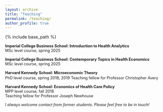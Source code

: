 ```yaml
---
layout: archive
title: "Teaching"
permalink: /teaching/
author_profile: true
---
```


{% include base_path %}

<span style ="font-size:.9em;">**Imperial College Business School: Introduction to Health Analytics**</span>       
<span style ="font-size:.9em;">MSc level course, spring 2025</span> 

<span style ="font-size:.9em;">**Imperial College Business School: Contemporary Topics in Health Economics**</span>  
<span style ="font-size:.9em;">MSc level course, spring 2025</span>       

<span style ="font-size:.9em;">**Harvard Kennedy School: Microeconomic Theory**</span>  
<span style ="font-size:.9em;">PhD level course, spring 2018, 2019</span> 
<span style ="font-size:.9em;">Teaching fellow for Professor Christopher Avery</span>
  
<span style ="font-size:.9em;">**Harvard Kennedy School: Economics of Health Care Policy**</span>  
<span style ="font-size:.9em;">MPP level course, fall 2018</span>  
<span style ="font-size:.9em;">Teaching fellow for Professor Joseph Newhouse</span> 
  
<span style ="font-size:.9em;">*I always welcome contact from former students. Please feel free to be in touch!*</span>  

